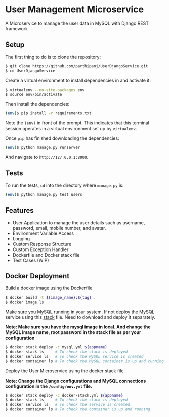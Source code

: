 # User Management Microservice 
A Microservice to manage the user data in MySQL with Django REST framework

## Setup

The first thing to do is to clone the repository:

```sh
$ git clone https://github.com/parthipanj/UserDjangoService.git
$ cd UserDjangoService
```

Create a virtual environment to install dependencies in and activate it:

```sh
$ virtualenv --no-site-packages env
$ source env/bin/activate
```

Then install the dependencies:

```sh
(env)$ pip install -r requirements.txt
```
Note the `(env)` in front of the prompt. This indicates that this terminal
session operates in a virtual environment set up by `virtualenv`.

Once `pip` has finished downloading the dependencies:
```sh
(env)$ python manage.py runserver
```
And navigate to `http://127.0.0.1:8000`.

## Tests

To run the tests, `cd` into the directory where `manage.py` is:
```sh
(env)$ python manage.py test users
```

## Features

- User Application to manage the user details such as username, password, email, mobile number, and avatar. 
- Environment Variable Access
- Logging
- Custom Response Structure
- Custom Exception Handler
- Dockerfile and Docker stack file
- Test Cases (WIP) 


## Docker Deployment

Build a docker image using the Dockerfile 

```sh
$ docker build -t ${image_name}:${tag} .
$ docker image ls
```

Make sure you MySQL running in your system. If not deploy the MySQL service using this [stack](https://github.com/parthipanj/DockerStack/blob/master/mysql.yml) file.
Need to download and deploy it separately.

**Note: Make sure you have the mysql image in local. And change the MySQL image name, root password in the stack file as per your configuration**

```sh
$ docker stack deploy -c mysql.yml ${appname}
$ docker stack ls     # To check the stack is deployed 
$ docker service ls   # To check the MySQL service is created
$ docker container ls # To check the MySQL container is up and running
```

Deploy the User Microservice using the docker stack file.

**Note: Change the Django configurations and MySQL connections configuration in the `/config/env.yml` file.**

```sh
$ docker stack deploy -c docker-stack.yml ${appname}
$ docker stack ls     # To check the stack is deployed 
$ docker service ls   # To check the service is created
$ docker container ls # To check the container is up and running
```